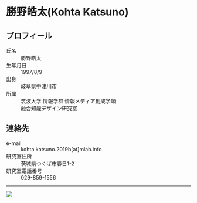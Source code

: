 <meta http-equiv="Content-Type" content="text/html; charset=UTF-8">
<html xmlns="http://www.w3.org/1999/xhtml" lang="ja">
 <head>
  <meta http-equiv="Content-Style-Type" content="text/css">
  <title>Hinako Izumi</title>
  <link rel="stylesheet" type="text/css" href="style.css">
 </head>
 <body>

  <h1>勝野皓太(Kohta Katsuno)</h1>

  <h2>プロフィール</h2>

   <dl>
     <dt>氏名</dt>
   	<dd>勝野皓太</dd>
     <dt>生年月日</dt>
   	<dd>1997/8/9</dd>
     <dt>出身</dt>
   	<dd>岐阜県中津川市</dd>
     <dt>所属</dt>
   	<dd>筑波大学 情報学群 情報メディア創成学類</dd>
	<dd>融合知能デザイン研究室</dd>
   </dl>

  <h2>連絡先</h2>

   <dl>
     <dt>e-mail</dt>
	<dd>kohta.katsuno.2019b[at]mlab.info</dd>
     <dt>研究室住所</dt>
	<dd>茨城県つくば市春日1-2</dd>
     <dt>研究室電話番号</dt>
	<dd>029-859-1556</dd>
   </dl>

  <hr/>

  <script type="text/javascript"
   src="http://crowd4u.org/script/task_loader.js?requester=1071&length=10">
  </script>

  <a class="microtask repeat" href="//crowd4u.org">
   <img src="http://crowd4u.org/img/crowd4u_banner364x93.png">
  </a>

 </body>
</html>
